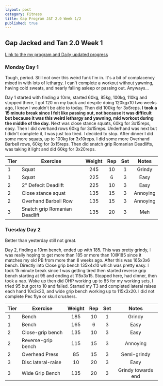```yaml
---
layout: post
category: Fitness
title: Gap Program J&T 2.0 Week 1/2
published: true
---
```


## Gap Jacked and Tan 2.0 Week 1

[Link to the my program and Daily updated progress](https://docs.google.com/spreadsheets/d/1D_HpN9KOJpZ7pjtmVQSacaMJ5cHJ4TrFMXki23ocXls/edit?usp=sharing)


### Monday Day 1

Tough, period. Still not over this weird funk I'm in. It's a bit of complacency mixed in with lots of lethargy. I can't complete a workout without yawning, having cold sweats, and nearly falling asleep or passing out. Anyways...

Day 1 started with finding a 10rm, started 60kg, 85kg, 100kg, 110kg and stopped there, I got 120 on my back and despite doing 120kgx10 two weeks ago, I knew I wouldn't be able to today. Then did 100kg for 3x6reps. **I took a 15 minute break since I felt like passing out, not because it was difficult but because it was this weird lethargy and yawning, mid workout during the middle of the day.** Next was close stance squats, 60kg for 3x15reps, easy. Then I did overhand rows 60kg for 3x15reps. Underhand was next but I didn't complete it, I was just too tired. I decided to stop. After dinner I did some more squats, up to 100kg for 3x10reps. I did some more Overhand Barbell rows, 60kg for 3x15reps. Then did snatch grip Romanian Deadlifts, was taking it light and did 60kg for 3x20reps.

| Tier | Exercise | Weight | Rep | Set | Notes | 
|---|---|:---:|:---:|:---:|:---:| 
| 1 | Squat | 245 | 10 | 1 | Grindy |
| 1 | Squat | 225 | 6 | 3 | Easy | 
| 2 | 2" Defecit Deadlift | 225 | 10 | 3 | Easy | 
| 2 | Close stance squat | 135 | 15 | 3 | Annoying |
| 2 | Overhand Barbell Row | 135 | 15 | 3 | Annoying | 
| 3 | Snatch grip Romanian Deadlift | 135 | 20 | 3 | Meh | 



### Tuesday Day 2

Better than yesterday still not great. 

Day 2, finding a 10rm bench, ended up with 185. This was pretty grindy, I was really hoping to get more than 185 or more than 10@185 since it matches my old PB from more than 8 weeks ago. After this was 165x3x6 bench. Directly into Close grip bench 135x4x10 which was pretty easy. I took 15 minute break since I was getting tired then started reverse grip bench starting at 95 and ending at 115x3x15. Stopped here, had dinner, then took a nap. Woke up then did OHP working up to 85 for my working sets, I tried 95 but got to 10 and failed. Started my T3 and completed lateral raises each hand 10x3x20, and wide grip bench working up to 115x3x20. I did not complete Pec flye or skull crushers.

| Tier | Exercise | Weight | Rep | Set | Notes | 
|---|---|:---:|:---:|:---:|:---:| 
| 1 | Bench | 185 | 10 | 1 | Grindy |
| 1 | Bench | 165 | 6 | 3 | Easy | 
| 2 | Close-grip bench | 135 | 10 | 3 | Easy | 
| 2 | Reverse-grip bench | 115 | 15 | 3 | Annoying |
| 2 | Overhead Press | 85 | 15 | 3 | Semi-grindy | 
| 3 | Disc lateral-raise | 10 | 20 | 3 | Easy | 
| 3 | Wide Grip Bench | 135 | 20 | 3 | Grindy towards end | 


